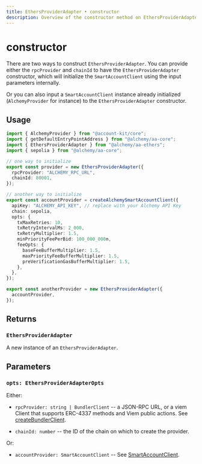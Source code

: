 ```yaml
---
title: EthersProviderAdapter • constructor
description: Overview of the constructor method on EthersProviderAdapter in aa-ethers
---
```


# constructor

There are two ways to construct `EthersProviderAdapter`. You can provide either the `rpcProvider` and `chainId` to have the `EthersProviderAdapter` constructor, which will initialize the `SmartAccountClient` using the input parameters internally.

Or you can also input a `SmartAccountClient` instance already initialized (`AlchemyProvider` for instance) to the `EthersProviderAdapter` constructor.

## Usage

```ts [example.ts]
import { AlchemyProvider } from "@account-kit/core";
import { getDefaultEntryPointAddress } from "@alchemy/aa-core";
import { EthersProviderAdapter } from "@alchemy/aa-ethers";
import { sepolia } from "@alchemy/aa-core";

// one way to initialize
export const provider = new EthersProviderAdapter({
  rpcProvider: "ALCHEMY_RPC_URL",
  chainId: 80001,
});

// another way to initialize
export const accountProvider = createAlchemySmartAccountClient({
  apiKey: "ALCHEMY_API_KEY", // replace with your Alchemy API Key
  chain: sepolia,
  opts: {
    txMaxRetries: 10,
    txRetryIntervalMs: 2_000,
    txRetryMultiplier: 1.5,
    minPriorityFeePerBid: 100_000_000n,
    feeOpts: {
      baseFeeBufferMultiplier: 1.5,
      maxPriorityFeeBufferMultiplier: 1.5,
      preVerificationGasBufferMultiplier: 1.5,
    },
  },
});

export const anotherProvider = new EthersProviderAdapter({
  accountProvider,
});
```

## Returns

### `EthersProviderAdapter`

A new instance of an `EthersProviderAdapter`.

## Parameters

### `opts: EthersProviderAdapterOpts`

Either:

- `rpcProvider: string | BundlerClient` -- a JSON-RPC URL, or a viem Client that supports ERC-4337 methods and Viem public actions. See [createBundlerClient](/packages/aa-core/bundler-client/).

- `chainId: number` -- the ID of the chain on which to create the provider.

Or:

- `accountProvider: SmartAccountClient` -- See [SmartAccountClient](/packages/aa-core/smart-account-client/).
